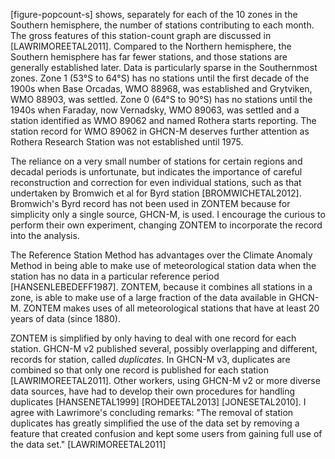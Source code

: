 [figure-popcount-s] shows, separately for each of the 10 zones in
the Southern hemisphere, the number of stations contributing to each
month. The gross features of this station-count graph are discussed in
[LAWRIMOREETAL2011]. Compared to the Northern hemisphere, the Southern
hemisphere has far fewer stations, and those stations are generally
established later. Data is particularly sparse in the Southernmost
zones. Zone 1 (53°S to 64°S) has no stations until the first decade of
the 1900s when Base Orcadas, WMO 88968, was established and Grytviken,
WMO 88903, was settled.  Zone 0 (64°S to 90°S) has no stations until
the 1940s when Faraday, now Vernadsky, WMO 89063, was settled and a
station identified as WMO 89062 and named Rothera starts reporting.
The station record for WMO 89062 in GHCN-M deserves further attention as
Rothera Research Station was not established until 1975.

The reliance on a very small number of stations for certain
regions and decadal periods is unfortunate, but indicates the
importance of careful reconstruction and correction for even
individual stations, such as that undertaken by Bromwich et al
for Byrd station [BROMWICHETAL2012]. Bromwich's Byrd record has not
been used in ZONTEM because for simplicity only a single source,
GHCN-M, is used. I encourage the curious to perform their own
experiment, changing ZONTEM to incorporate the record into the
analysis.

The Reference Station Method has advantages over the Climate
Anomaly Method in being able to make use of meteorological station
data when the station has no data in a particular reference period
[HANSENLEBEDEFF1987]. ZONTEM, because it combines all stations in a
zone, is able to make use of a large fraction of the data available
in GHCN-M. ZONTEM makes uses of all meteorological stations that
have at least 20 years of data (since 1880).

ZONTEM is simplified by only having to deal with one record for
each station. GHCN-M v2 published several, possibly overlapping
and different, records for station, called *duplicates*. In
GHCN-M v3, duplicates are combined so that only one record is
published for each station [LAWRIMOREETAL2011]. Other workers,
using GHCN-M v2 or more diverse data sources, have had to
develop their own procedures for handling duplicates
[HANSENETAL1999] [ROHDEETAL2013] [JONESETAL2010]. I agree with
Lawrimore's concluding remarks: "The removal of
station duplicates has greatly simplified the use of the data
set by removing a feature that created confusion and kept
some users from gaining full use of the data set." [LAWRIMOREETAL2011]
